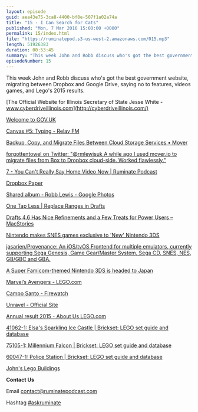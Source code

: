 ```yaml
---
layout: episode
guid: aea43e75-3ca8-4400-bf8e-507f1a02a74a
title: "15 - I Can Search for Cats"
published: "Mon, 7 Mar 2016 15:00:00 +0000"
permalink: 15/index.html
file: "https://ruminatepod.s3-us-west-2.amazonaws.com/015.mp3"
length: 51926383
duration: 00:53:45
summary: "This week John and Robb discuss who's got the best government website, migrating between Dropbox and Google Drive, saying no to features, videos games, and Lego's 2015 results."
episodeNumber: 15
---
```


This week John and Robb discuss who's got the best government website, migrating between Dropbox and Google Drive, saying no to features, videos games, and Lego's 2015 results.

[The Official Website for Illinois Secretary of State Jesse White - www.cyberdriveillinois.com](http://cyberdriveillinois.com/)

[Welcome to GOV.UK](https://www.gov.uk/)

[Canvas #5: Typing - Relay FM](https://www.relay.fm/canvas/5)

[Backup, Copy, and Migrate Files Between Cloud Storage Services • Mover](https://mover.io/)

[forgottentowel on Twitter: "@rmlewisuk A while ago I used mover.io to migrate files from Box to Dropbox cloud-side. Worked flawlessly."](https://twitter.com/forgottentowel/status/702806654425890816)

[7 - You Can't Really Say Home Video Now | Ruminate Podcast](http://www.ruminatepodcast.com/7)

[Dropbox Paper](https://paper.dropbox.com/)

[Shared album - Robb Lewis - Google Photos](https://photos.google.com/share/AF1QipNXBxyC5Z7h4cN_o1HnmAHuf3x717XVZg6SHx_EYhLJFhJHCr6qP70zht9XuM2vtw?key=Z3FPSHRUR21CdmRoN1hZbC1PR2xSZ183blExTnRR)

[One Tap Less | Replace Ranges in Drafts](https://onetapless.com/replace-ranges-in-drafts)

[Drafts 4.6 Has Nice Refinements and a Few Treats for Power Users – MacStories](https://www.macstories.net/news/drafts-4-6-has-nice-refinements-and-a-few-treats-for-power-users/)

[Nintendo makes SNES games exclusive to 'New' Nintendo 3DS](http://www.engadget.com/2016/03/03/nintendo-makes-snes-games-exclusive-to-new-nintendo-3ds/)

[jasarien/Provenance: An iOS/tvOS Frontend for multiple emulators, currently supporting Sega Genesis, Game Gear/Master System, Sega CD, SNES, NES, GB/GBC and GBA.](https://github.com/jasarien/Provenance)

[A Super Famicom-themed Nintendo 3DS is headed to Japan](http://www.engadget.com/2016/03/04/snes-super-famicom-nintendo-3ds/)

[Marvel’s Avengers - LEGO.com](http://www.lego.com/en-gb/marvelsuperheroes/marvels-avengers)

[Campo Santo - Firewatch](http://www.firewatchgame.com/)

[Unravel - Official Site](http://www.unravelgame.com/en_GB.html)

[Annual result 2015 - About Us LEGO.com](http://www.lego.com/en-us/aboutus/events/annual-result-2015)

[41062-1: Elsa's Sparkling Ice Castle | Brickset: LEGO set guide and database](http://brickset.com/sets/41062-1/Elsa-s-Sparkling-Ice-Castle)

[75105-1: Millennium Falcon | Brickset: LEGO set guide and database](http://brickset.com/sets/75105-1/Millennium-Falcon)

[60047-1: Police Station | Brickset: LEGO set guide and database](http://brickset.com/sets/60047-1/Police-Station)

[John's Lego Buildings](http://rbbl.ws/shr/16/wps35RW8cU.jpg)

**Contact Us**

Email [contact@ruminatepodcast.com](mailto:contact@ruminatepodcast.com)

Hashtag [#askruminate](https://twitter.com/search?q=askruminate)
